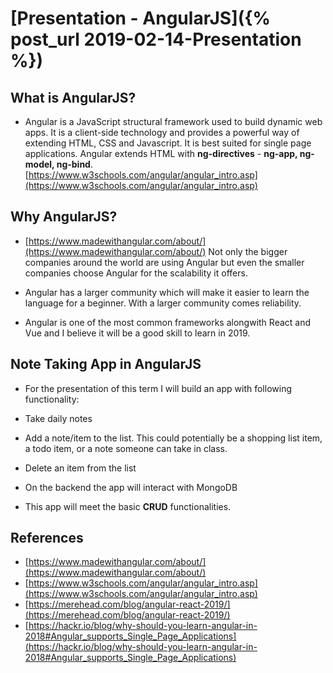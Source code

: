 # [Presentation - AngularJS]({% post_url 2019-02-14-Presentation %})

## What is AngularJS?
- Angular is a JavaScript structural framework used to build dynamic web apps. It is a client-side technology and provides a powerful way of extending HTML, CSS and Javascript. It is best suited for single page applications. Angular extends HTML with **ng-directives** - **ng-app, ng-model, ng-bind**. [https://www.w3schools.com/angular/angular_intro.asp](https://www.w3schools.com/angular/angular_intro.asp)

## Why AngularJS?

- [https://www.madewithangular.com/about/](https://www.madewithangular.com/about/)
Not only the bigger companies around the world are using Angular but even the smaller companies choose Angular for the scalability it offers.

- Angular has a larger community which will make it easier to learn the language for a beginner. With a larger community comes reliability. 

- Angular is one of the most common frameworks alongwith React and Vue and I believe it will be a good skill to learn in 2019. 

## Note Taking App in AngularJS

- For the presentation of this term I will build an app with following functionality:
 - Take daily notes
 - Add a note/item to the list. This could potentially be a shopping list item, a todo item, or a note someone can take in        class.
 - Delete an item from the list
 - On the backend the app will interact with MongoDB
 
- This app will meet the basic **CRUD** functionalities.
 

## References 
- [https://www.madewithangular.com/about/](https://www.madewithangular.com/about/)
- [https://www.w3schools.com/angular/angular_intro.asp](https://www.w3schools.com/angular/angular_intro.asp)
- [https://merehead.com/blog/angular-react-2019/](https://merehead.com/blog/angular-react-2019/)
- [https://hackr.io/blog/why-should-you-learn-angular-in-2018#Angular_supports_Single_Page_Applications](https://hackr.io/blog/why-should-you-learn-angular-in-2018#Angular_supports_Single_Page_Applications)




 
